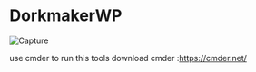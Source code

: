 # DorkmakerWP
![Capture](https://user-images.githubusercontent.com/61023708/123602731-42bbf000-d823-11eb-8440-ccea9232dae6.PNG)

use cmder to run this tools
download cmder :https://cmder.net/
